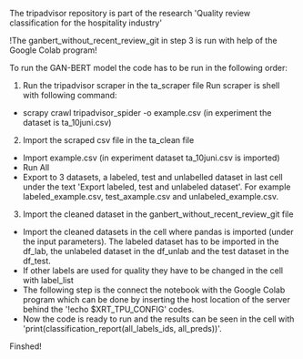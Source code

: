 The tripadvisor repository is part of the research 'Quality review classification for the hospitality industry'

!The ganbert_without_recent_review_git in step 3 is run with help of the Google Colab program!

To run the GAN-BERT model the code has to be run in the following order:

1. Run the tripadvisor scraper in the ta_scraper file
  Run scraper is shell with following command:
  - scrapy crawl tripadvisor_spider -o example.csv (in experiment the dataset is ta_10juni.csv)

2. Import the scraped csv file in the ta_clean file
  - Import example.csv (in experiment dataset ta_10juni.csv is imported)
  - Run All
  - Export to 3 datasets, a labeled, test and unlabelled dataset in last cell under the text 'Export labeled, test and unlabeled dataset'. For example labeled_example.csv, test_axample.csv and unlabeled_example.csv.
  
3. Import the cleaned dataset in the ganbert_without_recent_review_git file
  - Import the cleaned datasets in the cell where pandas is imported (under the input parameters). The labeled dataset has to be imported in the df_lab, the unlabeled dataset in the df_unlab and the test dataset in the df_test.
  - If other labels are used for quality they have to be changed in the cell with label_list
  - The following step is the connect the notebook with the Google Colab program which can be done by inserting the host location of the server behind the '!echo $XRT_TPU_CONFIG' codes.
  - Now the code is ready to run and the results can be seen in the cell with 'print(classification_report(all_labels_ids, all_preds))'.

Finshed!
